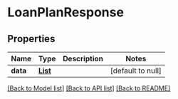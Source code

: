 # LoanPlanResponse
## Properties

| Name | Type | Description | Notes |
|------------ | ------------- | ------------- | -------------|
| **data** | [**List**](LoanPlan.md) |  | [default to null] |

[[Back to Model list]](../README.md#documentation-for-models) [[Back to API list]](../README.md#documentation-for-api-endpoints) [[Back to README]](../README.md)

